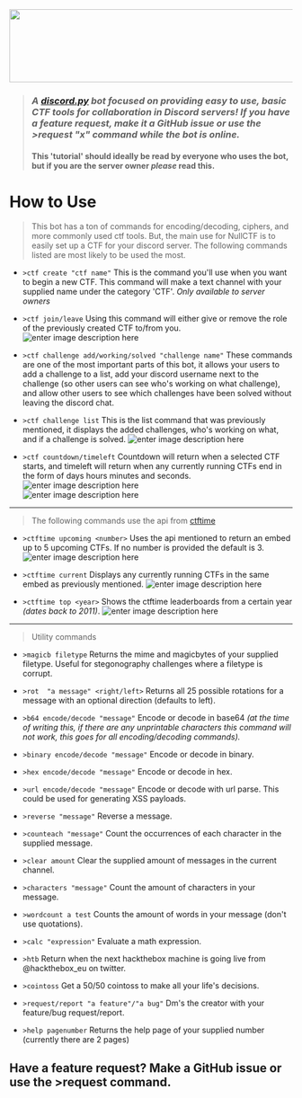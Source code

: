 <img src="https://raw.githubusercontent.com/NullPxl/NullCTF/master/graphics/nullctf_github_banner.png" width ="700" height="130"/>

>### *A [discord.py](http://discordpy.readthedocs.io/en/latest/) bot focused on providing easy to use, basic CTF tools for collaboration in Discord servers!  If you have a feature request, make it a GitHub issue or use the >request "x" command while the bot is online.*
>#### This 'tutorial' should ideally be read by everyone who uses the bot, but if you are the server owner *please* read this.

#  How to Use
>This bot has a ton of commands for encoding/decoding, ciphers, and more commonly used ctf tools.  But, the main use for NullCTF is to easily set up a CTF for your discord server.  The following commands listed are most likely to be used the most.

* `>ctf create "ctf name"`  This is the command you'll use when you want to begin a new CTF.  This command will make a text channel with your supplied name under the category 'CTF'.  *Only available to server owners*

 * `>ctf join/leave` Using this command will either give or remove the role of the previously created CTF to/from you. 
 ![enter image description here](https://i.imgur.com/4QPUgvM.png)
 
 * `>ctf challenge add/working/solved "challenge name"` These commands are one of the most important parts of this bot, it allows your users to add a challenge to a list, add your discord username next to the challenge (so other users can see who's working on what challenge), and allow other users to see which challenges have been solved without leaving the discord chat.
 
 * `>ctf challenge list` This is the list command that was previously mentioned, it displays the added challenges, who's working on what, and if a challenge is solved.
 ![enter image description here](https://i.imgur.com/KH5dYZr.png)
 
 * `>ctf countdown/timeleft` Countdown will return when a selected CTF starts, and timeleft will return when any currently running CTFs end in the form of days hours minutes and seconds.
 ![enter image description here](https://i.imgur.com/PpGMZTh.png)  
 ![enter image description here](https://i.imgur.com/gp7sBJG.png)
---
>The following commands use the api from [ctftime](https://ctftime.org/)

* `>ctftime upcoming <number>` Uses the api mentioned to return an embed up to 5 upcoming CTFs.  If no number is provided the default is 3.
![enter image description here](https://i.imgur.com/UpouneO.png)

* `>ctftime current` Displays any currently running CTFs in the same embed as previously mentioned.
![enter image description here](https://i.imgur.com/RCh3xg6.png)

* `>ctftime top <year>`  Shows the ctftime leaderboards from a certain year *(dates back to 2011)*.
![enter image description here](https://i.imgur.com/2npW7gM.png)
---
>Utility commands
* `>magicb filetype` Returns the mime and magicbytes of your supplied filetype. Useful for stegonography challenges where a filetype is corrupt.

* `>rot  "a message" <right/left>` Returns all 25 possible rotations for a message with an optional direction (defaults to left).

* `>b64 encode/decode "message"`  Encode or decode in base64 *(at the time of writing this, if there are any unprintable characters this command will not work, this goes for all encoding/decoding commands).*

* `>binary encode/decode "message"` Encode or decode in binary.

* `>hex encode/decode "message"` Encode or decode in hex.

* `>url encode/decode "message"` Encode or decode with url parse.  This could be used for generating XSS payloads.

* `>reverse "message"` Reverse a message.

* `>counteach "message"` Count the occurrences of each character in the supplied message.

* `>clear amount` Clear the supplied amount of messages in the current channel.

* `>characters "message"` Count the amount of characters in your message.

* `>wordcount a test` Counts the amount of words in  your message (don't use quotations).

* `>calc "expression"` Evaluate a math expression.

* `>htb` Return when the next hackthebox machine is going live from @hackthebox_eu on twitter.

* `>cointoss` Get a 50/50 cointoss to make all your life's decisions.

* `>request/report "a feature"/"a bug"` Dm's the creator with your feature/bug  request/report.

* `>help pagenumber` Returns the help page of your supplied number (currently there are 2 pages)

## Have a feature request?  Make a GitHub issue or use the >request command.

